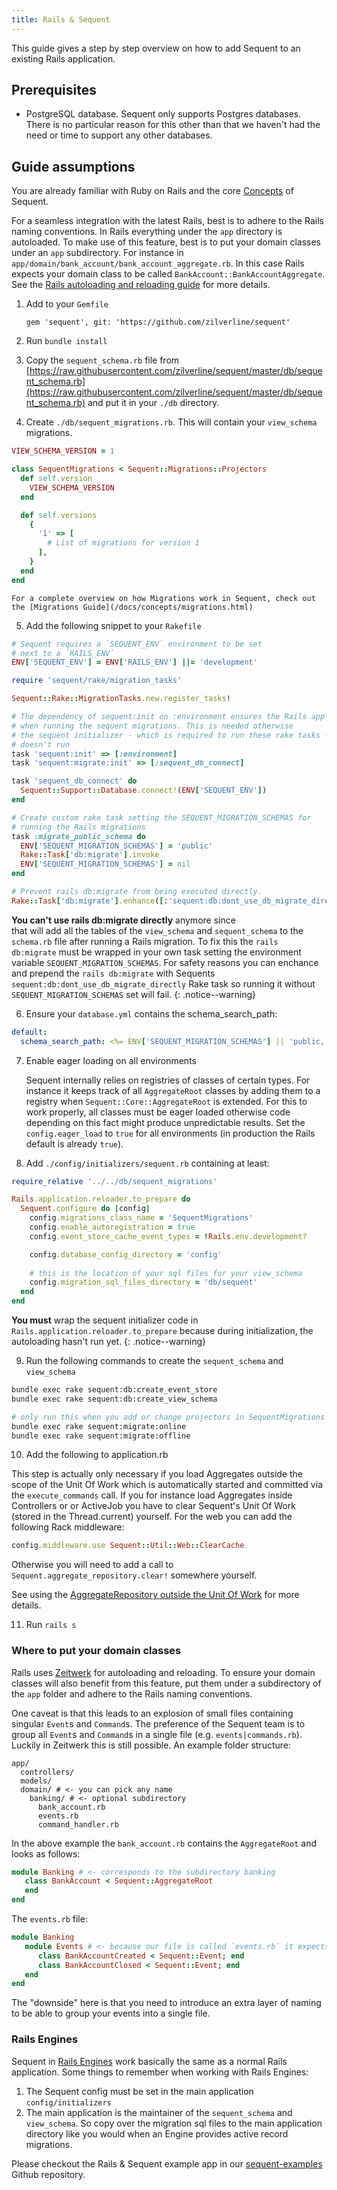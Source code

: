 ```yaml
---
title: Rails & Sequent
---
```


This guide gives a step by step overview on how to add Sequent to an existing Rails application.

## Prerequisites

- PostgreSQL database. Sequent only supports Postgres databases. There is no particular reason for this other than that we haven't had the need or time
to support any other databases.

## Guide assumptions

You are already familiar with Ruby on Rails and the core [Concepts](concepts.html) of Sequent.

For a seamless integration with the latest Rails, best is to adhere to the Rails naming conventions. In Rails everything under the `app` directory is autoloaded.
To make use of this feature, best is to put your domain classes under an `app` subdirectory. For instance in `app/domain/bank_account/bank_account_aggregate.rb`.
In this case Rails expects your domain class to be called `BankAccount::BankAccountAggregate`.
See the [Rails autoloading and reloading guide](https://guides.rubyonrails.org/autoloading_and_reloading_constants.html) for more details.

1) Add to your `Gemfile`

   ```
   gem 'sequent', git: 'https://github.com/zilverline/sequent'
   ```

2) Run `bundle install`

3) Copy the `sequent_schema.rb` file from [https://raw.githubusercontent.com/zilverline/sequent/master/db/sequent_schema.rb](https://raw.githubusercontent.com/zilverline/sequent/master/db/sequent_schema.rb) and put it in your `./db` directory.

4) Create `./db/sequent_migrations.rb`. This will contain your `view_schema` migrations. 
    
 ```ruby
 VIEW_SCHEMA_VERSION = 1
 
 class SequentMigrations < Sequent::Migrations::Projectors
   def self.version
     VIEW_SCHEMA_VERSION
   end
 
   def self.versions
     {
       '1' => [
         # List of migrations for version 1
       ],
     }
   end
 end
 ```

    For a complete overview on how Migrations work in Sequent, check out the [Migrations Guide](/docs/concepts/migrations.html)
   
  
5) Add the following snippet to your `Rakefile`

 ```ruby
 # Sequent requires a `SEQUENT_ENV` environment to be set
 # next to a `RAILS_ENV` 
 ENV['SEQUENT_ENV'] = ENV['RAILS_ENV'] ||= 'development'
 
 require 'sequent/rake/migration_tasks'
 
 Sequent::Rake::MigrationTasks.new.register_tasks!
 
 # The dependency of sequent:init on :environment ensures the Rails app is loaded
 # when running the sequent migrations. This is needed otherwise
 # the sequent initializer - which is required to run these rake tasks -
 # doesn't run
 task 'sequent:init' => [:environment]
 task 'sequent:migrate:init' => [:sequent_db_connect]
 
 task 'sequent_db_connect' do
   Sequent::Support::Database.connect!(ENV['SEQUENT_ENV'])
 end

 # Create custom rake task setting the SEQUENT_MIGRATION_SCHEMAS for
 # running the Rails migrations 
 task :migrate_public_schema do
   ENV['SEQUENT_MIGRATION_SCHEMAS'] = 'public'
   Rake::Task['db:migrate'].invoke
   ENV['SEQUENT_MIGRATION_SCHEMAS'] = nil
 end

 # Prevent rails db:migrate from being executed directly.
 Rake::Task['db:migrate'].enhance([:'sequent:db:dont_use_db_migrate_directly'])
 ```


 **You can't use rails db:migrate directly** anymore since  
 that will add all the tables of the `view_schema` and `sequent_schema`
 to the `schema.rb` file after running a Rails migration. To fix this
 the `rails db:migrate` must be wrapped in your own task setting the
 environment variable `SEQUENT_MIGRATION_SCHEMAS`.
 For safety reasons you can enchance and prepend the `rails db:migrate`
 with Sequents `sequent:db:dont_use_db_migrate_directly` Rake task
 so running it without `SEQUENT_MIGRATION_SCHEMAS` set will fail.
 {: .notice--warning}

6) Ensure your `database.yml` contains the schema_search_path: 

 ```yaml
 default:
   schema_search_path: <%= ENV['SEQUENT_MIGRATION_SCHEMAS'] || 'public, sequent_schema, view_schema' %>
 ```

7) Enable eager loading on all environments

   Sequent internally relies on registries of classes of certain types. For instance it keeps track of all
   `AggregateRoot` classes by adding them to a registry when `Sequent::Core::AggregateRoot` is extended.
   For this to work properly, all classes must be eager loaded otherwise code depending on this fact might
   produce unpredictable results. Set the `config.eager_load` to `true` for all environments 
   (in production the Rails default is already `true`).

8) Add `./config/initializers/sequent.rb` containing at least:

 ```ruby
 require_relative '../../db/sequent_migrations'

 Rails.application.reloader.to_prepare do
   Sequent.configure do |config|
     config.migrations_class_name = 'SequentMigrations'
     config.enable_autoregistration = true
     config.event_store_cache_event_types = !Rails.env.development?

     config.database_config_directory = 'config'
   
     # this is the location of your sql files for your view_schema
     config.migration_sql_files_directory = 'db/sequent'
   end
 end
 ```

**You must** wrap the sequent initializer code in `Rails.application.reloader.to_prepare` because during
initialization, the autoloading hasn't run yet.
{: .notice--warning}

9) Run the following commands to create the `sequent_schema` and `view_schema`  

 ```bash
 bundle exec rake sequent:db:create_event_store
 bundle exec rake sequent:db:create_view_schema
 
 # only run this when you add or change projectors in SequentMigrations
 bundle exec rake sequent:migrate:online
 bundle exec rake sequent:migrate:offline    
 ```

10) Add the following to application.rb

   This step is actually only necessary if you load Aggregates outside the scope
   of the Unit Of Work which is automatically started and committed via the `execute_commands` call. 
   If you for instance load Aggregates inside Controllers or or ActiveJob you have to clear Sequent's Unit Of Work (stored in the Thread.current) yourself.
   For the web you can add the following Rack middleware:

```ruby
config.middleware.use Sequent::Util::Web::ClearCache
```

   Otherwise you will need to add a call to `Sequent.aggregate_repository.clear!` somewhere yourself.

   See using the [AggregateRepository outside the Unit Of Work](concepts/aggregate-repository.html#advanced-usage-outside-the-commandservice-transaction) for more details.

11) Run `rails s`


### Where to put your domain classes

Rails uses [Zeitwerk](https://github.com/fxn/zeitwerk) for autoloading and reloading. To ensure your domain classes will also benefit from
this feature, put them under a subdirectory of the `app` folder and adhere to the Rails naming conventions.

One caveat is that this leads to an explosion of small files containing singular `Event`s and `Command`s.
The preference of the Sequent team is to group all `Event`s and `Command`s in a single file (e.g. `events|commands.rb`).
Luckily in Zeitwerk this is still possible. An example folder structure:

```
app/
  controllers/
  models/
  domain/ # <- you can pick any name
    banking/ # <- optional subdirectory
      bank_account.rb
      events.rb
      command_handler.rb
```

In the above example the `bank_account.rb` contains the `AggregateRoot` and looks as follows:

```ruby
module Banking # <- corresponds to the subdirectory banking
   class BankAccount < Sequent::AggregateRoot
   end
end
```

The `events.rb` file:

```ruby
module Banking
   module Events # <- because our file is called `events.rb` it expects a module Events to exist.
      class BankAccountCreated < Sequent::Event; end
      class BankAccountClosed < Sequent::Event; end
   end
end
```

The "downside" here is that you need to introduce an extra layer of naming to be able to group your events into a single file. 

### Rails Engines

Sequent in [Rails Engines](https://guides.rubyonrails.org/engines.html) work basically the same as a normal Rails application.
Some things to remember when working with Rails Engines:

1. The Sequent config must be set in the main application `config/initializers`
2. The main application is the maintainer of the `sequent_schema` and `view_schema`. 
   So copy over the migration sql files to the main application directory like you would when an Engine provides active record migrations.

Please checkout the Rails & Sequent example app in our [sequent-examples](https://github.com/zilverline/sequent-examples) Github repository.

